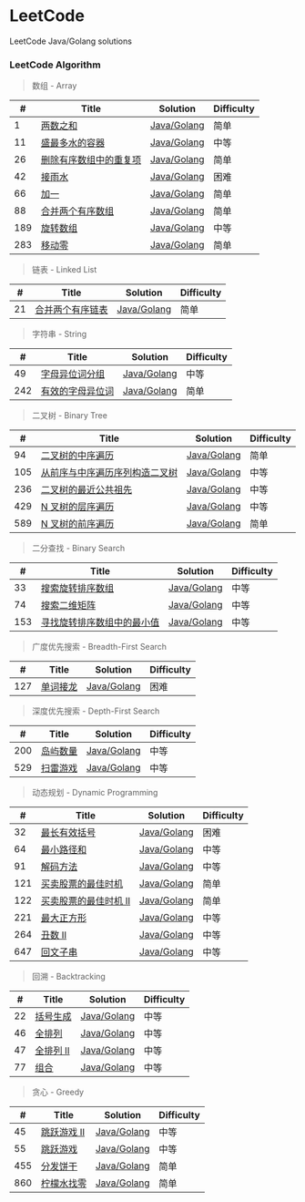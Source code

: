 # LeetCode
LeetCode Java/Golang solutions

### LeetCode Algorithm

> 数组 - Array

| # | Title | Solution | Difficulty |
|---| ----- | -------- | ---------- |
|1|[两数之和](https://leetcode-cn.com/problems/two-sum/) | [Java/Golang](./0001.Two-Sum/README.md)|简单|
|11|[盛最多水的容器](https://leetcode-cn.com/problems/container-with-most-water/) | [Java/Golang](./0011.Container-With-Most-Water/README.md)|中等|
|26|[删除有序数组中的重复项](https://leetcode-cn.com/problems/remove-duplicates-from-sorted-array/) | [Java/Golang](./0026.Remove-Duplicates-from-Sorted-Array/README.md)|简单|
|42|[接雨水](https://leetcode-cn.com/problems/trapping-rain-water/) | [Java/Golang](./0042.Trapping-Rain-Water/README.md)|困难|
|66|[加一](https://leetcode-cn.com/problems/plus-one/) | [Java/Golang](./0066.Plus-One/README.md)|简单|
|88|[合并两个有序数组](https://leetcode-cn.com/problems/merge-sorted-array/) | [Java/Golang](./0088.Merge-Sorted-Array/README.md)|简单|
|189|[旋转数组](https://leetcode-cn.com/problems/rotate-array/) | [Java/Golang](./0189.Rotate-Array/README.md)|中等|
|283|[移动零](https://leetcode-cn.com/problems/move-zeroes/) | [Java/Golang](./0283.Move-Zeroes/README.md)|简单|


> 链表 - Linked List

| # | Title | Solution | Difficulty |
|---| ----- | -------- | ---------- |
|21|[合并两个有序链表](https://leetcode-cn.com/problems/merge-two-sorted-lists/) | [Java/Golang](./0021.Merge-Two-Sorted-Lists/README.md)|简单|

> 字符串 - String

| # | Title | Solution | Difficulty |
|---| ----- | -------- | ---------- |
|49|[字母异位词分组](https://leetcode-cn.com/problems/group-anagrams/) | [Java/Golang](./0049.Group-Anagrams/README.md)|中等|
|242|[有效的字母异位词](https://leetcode-cn.com/problems/valid-anagram/) | [Java/Golang](./0242.Valid-Anagram/README.md)|简单|

> 二叉树 - Binary Tree

| # | Title | Solution | Difficulty |
|---| ----- | -------- | ---------- |
|94|[二叉树的中序遍历](https://leetcode-cn.com/problems/binary-tree-inorder-traversal/) | [Java/Golang](./0094.Binary-Tree-Inorder-Traversal/README.md)|简单|
|105|[从前序与中序遍历序列构造二叉树](https://leetcode-cn.com/problems/construct-binary-tree-from-preorder-and-inorder-traversal/) | [Java/Golang](./0105.Construct-Binary-Tree-from-Preorder-and-Inorder-Traversal/README.md)|中等|
|236|[二叉树的最近公共祖先](https://leetcode-cn.com/problems/lowest-common-ancestor-of-a-binary-tree/) | [Java/Golang](./0236.Lowest-Common-Ancestor-of-a-Binary-Tree/README.md)|中等|
|429|[N 叉树的层序遍历](https://leetcode-cn.com/problems/n-ary-tree-level-order-traversal/) | [Java/Golang](./0429.N-Ary-Tree-Level-Order-Traversal/README.md)|中等|
|589|[N 叉树的前序遍历](https://leetcode-cn.com/problems/n-ary-tree-preorder-traversal/) | [Java/Golang](./0589.N-ary-Tree-Preorder-Traversal/README.md)|简单|

> 二分查找 - Binary Search

| # | Title | Solution | Difficulty |
|---| ----- | -------- | ---------- |
|33|[搜索旋转排序数组](https://leetcode-cn.com/problems/search-in-rotated-sorted-array/) | [Java/Golang](./0033.Search-in-Rotated-Sorted-Array/README.md)|中等|
|74|[搜索二维矩阵](https://leetcode-cn.com/problems/search-a-2d-matrix/) | [Java/Golang](./0074.Search-a-2D-Matrix/README.md)|中等|
|153|[寻找旋转排序数组中的最小值](https://leetcode-cn.com/problems/find-minimum-in-rotated-sorted-array/) | [Java/Golang](./0153.Find-Minimum-in-Rotated-Sorted-Array/README.md)|中等|

> 广度优先搜索 - Breadth-First Search

| # | Title | Solution | Difficulty |
|---| ----- | -------- | ---------- |
|127|[单词接龙](https://leetcode-cn.com/problems/word-ladder/) | [Java/Golang](./0127.Word-Ladder/README.md)|困难|

> 深度优先搜索 - Depth-First Search

| # | Title | Solution | Difficulty |
|---| ----- | -------- | ---------- |
|200|[岛屿数量](https://leetcode-cn.com/problems/number-of-islands/) | [Java/Golang](./0200.Number-of-Islands/README.md)|中等|
|529|[扫雷游戏](https://leetcode-cn.com/problems/minesweeper/) | [Java/Golang](./0529.Minesweeper/README.md)|中等|

> 动态规划 - Dynamic Programming

| # | Title | Solution | Difficulty |
|---| ----- | -------- | ---------- |
|32|[最长有效括号](https://leetcode-cn.com/problems/longest-valid-parentheses/) | [Java/Golang](./0032.Longest-Valid-Parentheses/README.md)|困难|
|64|[最小路径和](https://leetcode-cn.com/problems/minimum-path-sum/) | [Java/Golang](./0064.Minimum-Path-Sum/README.md)|中等|
|91|[解码方法](https://leetcode-cn.com/problems/decode-ways/) | [Java/Golang](./0091.Decode-Ways/README.md)|中等|
|121|[买卖股票的最佳时机](https://leetcode-cn.com/problems/best-time-to-buy-and-sell-stock/) | [Java/Golang](./0121.Best-Time-to-Buy-and-Sell-Stock/README.md)|简单|
|122|[买卖股票的最佳时机 II](https://leetcode-cn.com/problems/best-time-to-buy-and-sell-stock-ii/) | [Java/Golang](./0122.Best-Time-to-Buy-and-Sell-Stock-II/README.md)|简单|
|221|[最大正方形](https://leetcode-cn.com/problems/maximal-square/) | [Java/Golang](./0221.Maximal-Square/README.md)|中等|
|264|[丑数 II](https://leetcode-cn.com/problems/ugly-number-ii/) | [Java/Golang](./0264.Ugly-Number-II/README.md)|中等|
|647|[回文子串](https://leetcode-cn.com/problems/palindromic-substrings/) | [Java/Golang](./0647.Palindromic-Substrings/README.md)|中等|

> 回溯 - Backtracking

| # | Title | Solution | Difficulty |
|---| ----- | -------- | ---------- |
|22|[括号生成](https://leetcode-cn.com/problems/generate-parentheses/) | [Java/Golang](./0022.Generate-Parentheses/README.md)|中等|
|46|[全排列](https://leetcode-cn.com/problems/permutations/) | [Java/Golang](./0046.Permutations/README.md)|中等|
|47|[全排列 II](https://leetcode-cn.com/problems/permutations-ii/) | [Java/Golang](./0047.Permutations-II/README.md)|中等|
|77|[组合](https://leetcode-cn.com/problems/combinations/) | [Java/Golang](./0077.Combinations/README.md)|中等|

> 贪心 - Greedy

| # | Title | Solution | Difficulty |
|---| ----- | -------- | ---------- |
|45|[跳跃游戏 II](https://leetcode-cn.com/problems/jump-game-ii/) | [Java/Golang](./0045.Jump-Game-II/README.md)|中等|
|55|[跳跃游戏](https://leetcode-cn.com/problems/jump-game/) | [Java/Golang](./0055.Jump-Game/README.md)|中等|
|455|[分发饼干](https://leetcode-cn.com/problems/assign-cookies/) | [Java/Golang](./0455.Assign-Cookies/README.md)|简单|
|860|[柠檬水找零](https://leetcode-cn.com/problems/lemonade-change/) | [Java/Golang](./0860.Lemonade-Change/README.md)|简单|

